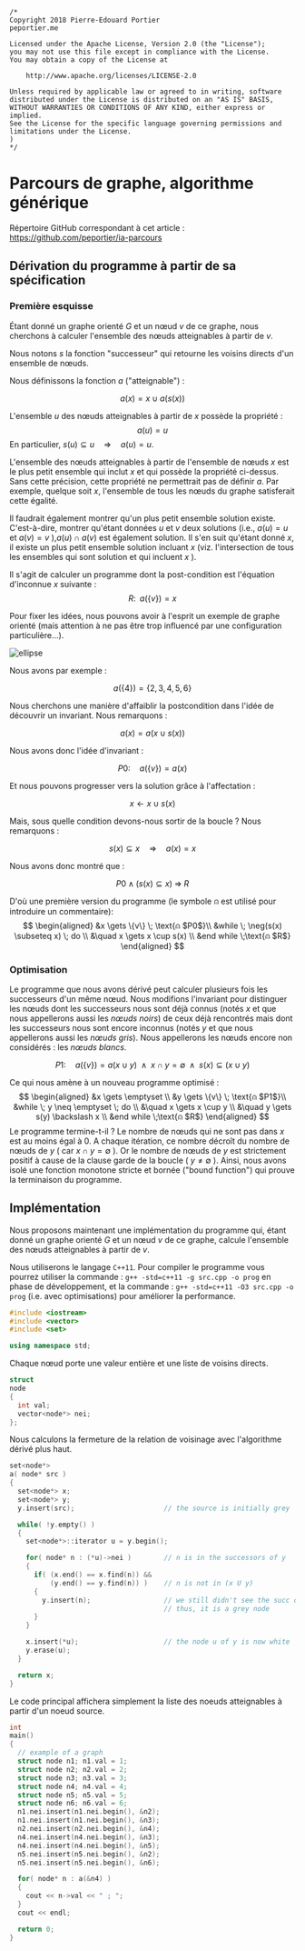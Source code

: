 ```
/*
Copyright 2018 Pierre-Edouard Portier
peportier.me

Licensed under the Apache License, Version 2.0 (the "License");
you may not use this file except in compliance with the License.
You may obtain a copy of the License at

    http://www.apache.org/licenses/LICENSE-2.0

Unless required by applicable law or agreed to in writing, software
distributed under the License is distributed on an "AS IS" BASIS,
WITHOUT WARRANTIES OR CONDITIONS OF ANY KIND, either express or implied.
See the License for the specific language governing permissions and
limitations under the License.
)
*/

```
# Parcours de graphe, algorithme générique

Répertoire GitHub correspondant à cet article : https://github.com/peportier/ia-parcours

## Dérivation du programme à partir de sa spécification
### Première esquisse
Étant donné un graphe orienté $G$ et un nœud $v$ de ce graphe, nous cherchons à calculer l'ensemble des nœuds atteignables à partir de $v$.

Nous notons $s$ la fonction "successeur" qui retourne les voisins directs d'un
ensemble de nœuds.

Nous définissons la fonction $a$ ("atteignable") :

$$a(x) = x \cup a(s(x))$$

L'ensemble $u$ des nœuds atteignables à partir de $x$ possède la propriété :
$$a(u) = u$$
En particulier, $s(u) \subseteq u  \quad \Rightarrow \quad a(u) = u$.

L'ensemble des nœuds atteignables à partir de l'ensemble de nœuds $x$ est le plus petit ensemble qui inclut $x$ et qui possède la propriété ci-dessus. Sans cette précision, cette propriété ne permettrait pas de définir $a$. Par exemple, quelque soit $x$, l'ensemble de tous les nœuds du graphe satisferait cette égalité.

Il faudrait également montrer qu'un plus petit ensemble solution existe. C'est-à-dire, montrer qu'étant données $u$ et $v$ deux solutions (i.e., $a(u)=u$ et $a(v)=v$ ),$a(u) \cap a(v)$ est également solution. Il s'en suit qu'étant donné $x$, il existe un plus petit ensemble solution incluant $x$ (viz. l'intersection de tous les ensembles qui sont solution et qui incluent $x$ ).

Il s'agit de calculer un programme dont la post-condition est l'équation
d'inconnue $x$ suivante :
$$R: \;\; a(\{v\}) = x$$

Pour fixer les idées, nous pouvons avoir à l'esprit un exemple de graphe orienté (mais attention à ne pas être trop influencé par une configuration particulière...).

![ellipse](media/atteignable.png)

Nous avons par exemple :

$$a(\{4\}) = \{2,3,4,5,6\}$$

Nous cherchons une manière d'affaiblir la postcondition dans l'idée de découvrir un invariant.
Nous remarquons :

$$a(x) = a(x \cup s(x))$$

Nous avons donc l'idée d'invariant :

$$P0 : \quad a(\{v\}) = a(x)$$

Et nous pouvons progresser vers la solution grâce à l'affectation :

$$x \gets x \cup s(x)$$

Mais, sous quelle condition devons-nous sortir de la boucle ?
Nous remarquons :

$$s(x) \subseteq x \quad \Rightarrow \quad a(x) = x$$

Nous avons donc montré que :

$$P0 \; \wedge \; (s(x) \subseteq x) \; \Rightarrow \; R$$

D'où une première version du programme (le symbole ⍝ est utilisé pour introduire un commentaire):
$$
\begin{aligned}
&x \gets \{v\} \; \text{⍝ $P0$}\\
&while \; \neg(s(x) \subseteq x) \; do \\
&\quad x \gets x \cup s(x) \\
&end while \;\text{⍝ $R$}
\end{aligned}
$$

### Optimisation

Le programme que nous avons dérivé peut calculer plusieurs fois les successeurs d'un même nœud. Nous modifions l'invariant pour distinguer les nœuds dont les successeurs nous sont déjà connus (notés $x$ et que nous appellerons aussi les *nœuds noirs*) de ceux déjà rencontrés mais dont les successeurs nous sont encore inconnus (notés $y$ et que nous appellerons aussi les *nœuds gris*). Nous appellerons les nœuds encore non considérés : les *nœuds blancs*.

$$P1 : \quad a(\{v\}) = a(x \cup y) \;\; \wedge \;\; x \cap y = \emptyset \;\; \wedge \;\; s(x) \subseteq (x \cup y)$$

Ce qui nous amène à un nouveau programme optimisé :
$$
\begin{aligned}
&x \gets \emptyset \\
&y \gets \{v\} \; \text{⍝ $P1$}\\
&while \; y \neq \emptyset \; do \\
&\quad x \gets x \cup y \\
&\quad y \gets s(y) \backslash x \\
&end while \;\text{⍝ $R$}
\end{aligned}
$$
Le programme termine-t-il ? Le nombre de nœuds qui ne sont pas dans $x$ est au moins égal à $0$. A chaque itération, ce nombre décroît du nombre de nœuds de $y$ ( car $x \cap y = \emptyset$ ). Or le nombre de nœuds de $y$ est strictement positif à cause de la clause garde de la boucle ( $y \neq \emptyset$ ). Ainsi, nous avons isolé une fonction monotone stricte et bornée ("bound function") qui prouve la terminaison du programme.

## Implémentation

Nous proposons maintenant une implémentation du programme qui, étant donné un graphe orienté $G$ et un nœud $v$ de ce graphe, calcule l'ensemble des nœuds atteignables à partir de $v$.

Nous utiliserons le langage `C++11`. Pour compiler le programme vous pourrez utiliser la commande : `g++ -std=c++11 -g src.cpp -o prog` en phase de développement, et la commande : `g++ -std=c++11 -O3 src.cpp -o prog` (i.e. avec optimisations) pour améliorer la performance.

```c++
#include <iostream>
#include <vector>
#include <set>

using namespace std;

```

Chaque nœud porte une valeur entière et une liste de voisins directs.

```c++
struct
node
{
  int val;
  vector<node*> nei;
};

```

Nous calculons la fermeture de la relation de voisinage avec l'algorithme dérivé plus haut.

```c++
set<node*>
a( node* src )
{
  set<node*> x;
  set<node*> y;
  y.insert(src);                      // the source is initially grey

  while( !y.empty() )
  {
    set<node*>::iterator u = y.begin();

    for( node* n : (*u)->nei )        // n is in the successors of y
    {
      if( (x.end() == x.find(n)) &&
          (y.end() == y.find(n)) )    // n is not in (x U y)
      {
        y.insert(n);                  // we still didn't see the succ of n
                                      // thus, it is a grey node
      }
    }

    x.insert(*u);                     // the node u of y is now white
    y.erase(u);
  }

  return x;
}

```

Le code principal affichera simplement la liste des noeuds atteignables à partir
d'un noeud source.

```c++
int
main()
{
  // example of a graph
  struct node n1; n1.val = 1;
  struct node n2; n2.val = 2;
  struct node n3; n3.val = 3;
  struct node n4; n4.val = 4;
  struct node n5; n5.val = 5;
  struct node n6; n6.val = 6;
  n1.nei.insert(n1.nei.begin(), &n2);
  n1.nei.insert(n1.nei.begin(), &n3);
  n2.nei.insert(n2.nei.begin(), &n4);
  n4.nei.insert(n4.nei.begin(), &n3);
  n4.nei.insert(n4.nei.begin(), &n5);
  n5.nei.insert(n5.nei.begin(), &n2);
  n5.nei.insert(n5.nei.begin(), &n6);

  for( node* n : a(&n4) )
  {
    cout << n->val << " ; ";
  }
  cout << endl;

  return 0;
}
```

